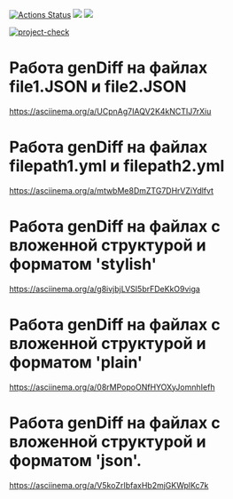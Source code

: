 [![Actions Status](https://github.com/FasTrss/frontend-project-46/workflows/hexlet-check/badge.svg)](https://github.com/FasTrss/frontend-projecmaket-46/actions)
<a href="https://codeclimate.com/github/FasTrss/frontend-project-46/maintainability"><img src="https://api.codeclimate.com/v1/badges/440f327b69cfec772aef/maintainability" /></a>
<a href="https://codeclimate.com/github/FasTrss/frontend-project-46/test_coverage"><img src="https://api.codeclimate.com/v1/badges/440f327b69cfec772aef/test_coverage" /></a>

[![project-check](https://github.com/FasTrss/frontend-project-46/actions/workflows/gendiff-check.yml/badge.svg)](https://github.com/FasTrss/frontend-project-46/actions/workflows/gendiff-check.yml)

# Работа genDiff на файлах file1.JSON и file2.JSON
https://asciinema.org/a/UCpnAg7IAQV2K4kNCTIJ7rXiu

# Работа genDiff на файлах filepath1.yml и filepath2.yml
https://asciinema.org/a/mtwbMe8DmZTG7DHrVZiYdlfvt

# Работа genDiff на файлах с вложенной структурой и форматом 'stylish'
https://asciinema.org/a/g8ivjbjLVSI5brFDeKkO9viga

# Работа genDiff на файлах с вложенной структурой и форматом 'plain'
https://asciinema.org/a/08rMPopoONfHYOXyJomnhIefh

# Работа genDiff на файлах с вложенной структурой и форматом 'json'.
https://asciinema.org/a/V5koZrIbfaxHb2mjGKWplKc7k